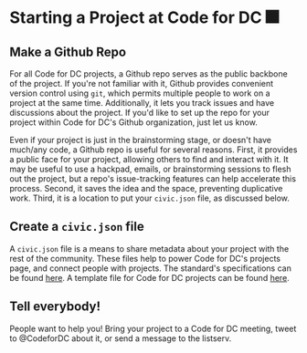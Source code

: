 # Starting a Project at Code for DC :fireworks:

## Make a Github Repo

For all Code for DC projects, a Github repo serves as the public backbone of the project. If you're not familiar with it, Github provides convenient version control using `git`, which permits multiple people to work on a project at the same time. Additionally, it lets you track issues and have discussions about the project. If you'd like to set up the repo for your project within Code for DC's Github organization, just let us know.

Even if your project is just in the brainstorming stage, or doesn't have much/any code, a Github repo is useful for several reasons. First, it provides a public face for your project, allowing others to find and interact with it. It may be useful to use a hackpad, emails, or brainstorming sessions to flesh out the project, but a repo's issue-tracking features can help accelerate this process. Second, it saves the idea and the space, preventing duplicative work. Third, it is a location to put your `civic.json` file, as discussed below.

## Create a `civic.json` file

A `civic.json` file is a means to share metadata about your project with the rest of the community. These files help to power Code for DC's projects page, and connect people with projects. The standard's specifications can be found [here](https://github.com/BetaNYC/civic.json/blob/master/specification.md). A template file for Code for DC projects can be found [here](civic.json.template).

## Tell everybody!

People want to help you! Bring your project to a Code for DC meeting, tweet to @CodeforDC about it, or send a message to the listserv.

